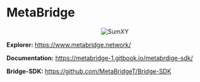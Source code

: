 # MetaBridge

<div style="display: flex; justify-content: center;">
  <img src="https://github.com/MetaBridgeT/MetaBridgeT/assets/132153435/b5f9750d-6b6f-476a-b39a-547508928e67" alt="SumXY">
</div>

**Explorer:** https://www.metabridge.network/

**Documentation:** https://metabridge-1.gitbook.io/metabrdige-sdk/

**Bridge-SDK:** https://github.com/MetaBridgeT/Bridge-SDK
